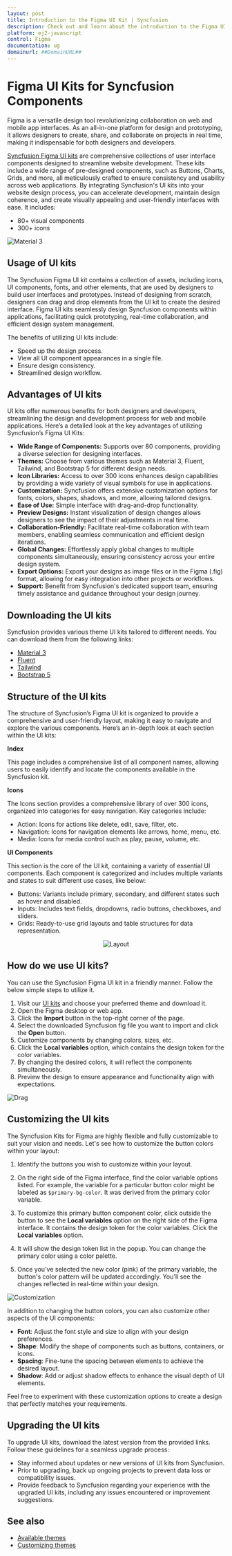 ```yaml
---
layout: post
title: Introduction to the Figma UI Kit | Syncfusion
description: Check out and learn about the introduction to the Figma UI Kit of Syncfusion Essential JS 2 and more details.
platform: ej2-javascript
control: Figma 
documentation: ug
domainurl: ##DomainURL##
---
```


# Figma UI Kits for Syncfusion Components

Figma is a versatile design tool revolutionizing collaboration on web and mobile app interfaces. As an all-in-one platform for design and prototyping, it allows designers to create, share, and collaborate on projects in real time, making it indispensable for both designers and developers.

[Syncfusion Figma UI kits](https://www.figma.com/@syncfusion_inc) are comprehensive collections of user interface components designed to streamline website development. These kits include a wide range of pre-designed components, such as Buttons, Charts, Grids, and more, all meticulously crafted to ensure consistency and usability across web applications. By integrating Syncfusion's UI kits into your website design process, you can accelerate development, maintain design coherence, and create visually appealing and user-friendly interfaces with ease. It includes:

- 80+ visual components
- 300+ icons

![Material 3](./images/material3.png)

## Usage of UI kits

The Syncfusion Figma UI kit contains a collection of assets, including icons, UI components, fonts, and other elements, that are used by designers to build user interfaces and prototypes. Instead of designing from scratch, designers can drag and drop elements from the UI kit to create the desired interface. Figma UI kits seamlessly design Syncfusion components within applications, facilitating quick prototyping, real-time collaboration, and efficient design system management.

The benefits of utilizing UI kits include:

- Speed up the design process.
- View all UI component appearances in a single file.
- Ensure design consistency.
- Streamlined design workflow.

## Advantages of UI kits

UI kits offer numerous benefits for both designers and developers, streamlining the design and development process for web and mobile applications. Here’s a detailed look at the key advantages of utilizing Syncfusion’s Figma UI Kits:

- **Wide Range of Components:** Supports over 80 components, providing a diverse selection for designing interfaces.
- **Themes:** Choose from various themes such as Material 3, Fluent, Tailwind, and Bootstrap 5 for different design needs.
- **Icon Libraries:** Access to over 300 icons enhances design capabilities by providing a wide variety of visual symbols for use in applications.
- **Customization:** Syncfusion offers extensive customization options for fonts, colors, shapes, shadows, and more, allowing tailored designs.
- **Ease of Use:** Simple interface with drag-and-drop functionality.
- **Preview Designs:** Instant visualization of design changes allows designers to see the impact of their adjustments in real time.
- **Collaboration-Friendly:** Facilitate real-time collaboration with team members, enabling seamless communication and efficient design iterations.
- **Global Changes:** Effortlessly apply global changes to multiple components simultaneously, ensuring consistency across your entire design system.
- **Export Options:** Export your designs as image files or in the Figma (.fig) format, allowing for easy integration into other projects or workflows.
- **Support:** Benefit from Syncfusion's dedicated support team, ensuring timely assistance and guidance throughout your design journey.

## Downloading the UI kits

Syncfusion provides various theme UI kits tailored to different needs. You can download them from the following links:

- [Material 3](https://www.figma.com/community/file/1385969023252455137/syncfusion-ui-kit-material-3-theme)
- [Fluent](https://www.figma.com/community/file/1385969120047188707/syncfusion-ui-kit-fluent-theme)
- [Tailwind](https://www.figma.com/community/file/1385969065626384098/syncfusion-ui-kit-tailwind-theme)
- [Bootstrap 5](https://www.figma.com/community/file/1385968977953858272/syncfusion-ui-kit-bootstrap-5-theme)

## Structure of the UI kits

The structure of Syncfusion’s Figma UI kit is organized to provide a comprehensive and user-friendly layout, making it easy to navigate and explore the various components. Here’s an in-depth look at each section within the UI kits:

**Index**

This page includes a comprehensive list of all component names, allowing users to easily identify and locate the components available in the Syncfusion kit.

**Icons**

The Icons section provides a comprehensive library of over 300 icons, organized into categories for easy navigation. Key categories include:

* Action: Icons for actions like delete, edit, save, filter, etc.
* Navigation: Icons for navigation elements like arrows, home, menu, etc.
* Media: Icons for media control such as play, pause, volume, etc.

**UI Components**

This section is the core of the UI kit, containing a variety of essential UI components. Each component is categorized and includes multiple variants and states to suit different use cases, like below:

* Buttons: Variants include primary, secondary, and different states such as hover and disabled.
* Inputs: Includes text fields, dropdowns, radio buttons, checkboxes, and sliders.
* Grids: Ready-to-use grid layouts and table structures for data representation.

<div align="center">
  <img src="./images/layout.png" alt="Layout">
</div>

## How do we use UI kits?

You can use the Syncfusion Figma UI kit in a friendly manner. Follow the below simple steps to utilize it.

1. Visit our [UI kits](#downloading-the-ui-kits) and choose your preferred theme and download it.
2. Open the Figma desktop or web app.
3. Click the **Import** button in the top-right corner of the page.
4. Select the downloaded Syncfusion fig file you want to import and click the **Open** button.
5. Customize components by changing colors, sizes, etc.
6. Click the **Local variables** option, which contains the design token for the color variables.
7. By changing the desired colors, it will reflect the components simultaneously.
8. Preview the design to ensure appearance and functionality align with expectations.

![Drag](./images/tokens.png)

## Customizing the UI kits

The Syncfusion Kits for Figma are highly flexible and fully customizable to suit your vision and needs. Let's see how to customize the button colors within your layout:

1. Identify the buttons you wish to customize within your layout.

2. On the right side of the Figma interface, find the color variable options listed. For example, the variable for a particular button color might be labeled as `$primary-bg-color`. It was derived from the primary color variable.

3. To customize this primary button component color, click outside the button to see the **Local variables** option on the right side of the Figma interface. It contains the design token for the color variables. Click the **Local variables** option.

4. It will show the design token list in the popup. You can change the primary color using a color palette.

5. Once you've selected the new color (pink) of the primary variable, the button's color pattern will be updated accordingly. You'll see the changes reflected in real-time within your design.

![Customization](./images/customize.png)

In addition to changing the button colors, you can also customize other aspects of the UI components:

- **Font**: Adjust the font style and size to align with your design preferences.
- **Shape**: Modify the shape of components such as buttons, containers, or icons.
- **Spacing**: Fine-tune the spacing between elements to achieve the desired layout.
- **Shadow**: Add or adjust shadow effects to enhance the visual depth of UI elements.

Feel free to experiment with these customization options to create a design that perfectly matches your requirements.

## Upgrading the UI kits

To upgrade UI kits, download the latest version from the provided links. Follow these guidelines for a seamless upgrade process:

- Stay informed about updates or new versions of UI kits from Syncfusion.
- Prior to upgrading, back up ongoing projects to prevent data loss or compatibility issues.
- Provide feedback to Syncfusion regarding your experience with the upgraded UI kits, including any issues encountered or improvement suggestions.

## See also

* [Available themes](https://ej2.syncfusion.com/documentation/appearance/theme)
* [Customizing themes](https://ej2.syncfusion.com/documentation/appearance/theme-studio#customizing-theme-color-from-theme-studio)
